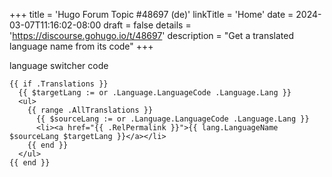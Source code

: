 +++
title = 'Hugo Forum Topic #48697 (de)'
linkTitle = 'Home'
date = 2024-03-07T11:16:02-08:00
draft = false
details = 'https://discourse.gohugo.io/t/48697'
description = "Get a translated language name from its code"
+++

language switcher code

```go-html-template
{{ if .Translations }}
  {{ $targetLang := or .Language.LanguageCode .Language.Lang }}
  <ul>
    {{ range .AllTranslations }}
      {{ $sourceLang := or .Language.LanguageCode .Language.Lang }}
      <li><a href="{{ .RelPermalink }}">{{ lang.LanguageName $sourceLang $targetLang }}</a></li>
    {{ end }}
  </ul>
{{ end }}
```
